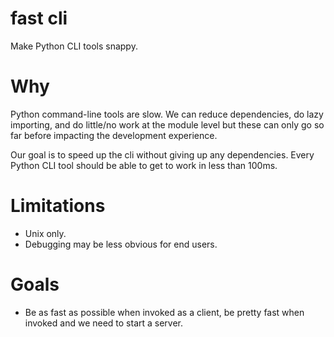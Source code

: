# fast cli

Make Python CLI tools snappy.

# Why

Python command-line tools are slow. We can reduce dependencies, do lazy
importing, and do little/no work at the module level but these can only go
so far before impacting the development experience.

Our goal is to speed up the cli without giving up any dependencies. Every Python
CLI tool should be able to get to work in less than 100ms.

# Limitations

* Unix only.
* Debugging may be less obvious for end users.

# Goals

* Be as fast as possible when invoked as a client, be pretty fast when invoked
  and we need to start a server.
